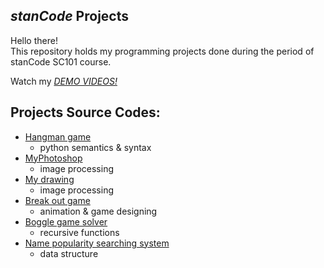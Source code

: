 ## *stanCode* Projects
Hello there!\
This repository holds my programming projects done during the period of stanCode SC101 course.

Watch my *[DEMO VIDEOS!](https://drive.google.com/drive/folders/1Gi3bn9qPW_gR0ISyGzVPLd5Bztdvd7rF?fbclid=IwAR36BW3v_bHn-Idsh-0_ROSWLwrXOzoervZId25OOzH2LX4b6FCGDfULdDg)*

## Projects Source Codes:
- [Hangman game](https://github.com/stanCode-Turing-demo/projects/blob/master/stanCode_Projects/hangman_game/hangman.py)
   * python semantics & syntax
- [MyPhotoshop](https://github.com/stanCode-Turing-demo/projects/blob/master/stanCode_Projects/myphotoshop/best_photoshop_award.py)
   * image processing
- [My drawing](https://github.com/stanCode-Turing-demo/projects/blob/master/stanCode_Projects/mydrawing/my_drawing.py)
   * image processing
- [Break out game](https://github.com/stanCode-Turing-demo/projects/blob/master/stanCode_Projects/break_out_game/breakout.py)
   * animation & game designing
- [Boggle game solver](https://github.com/stanCode-Turing-demo/projects/blob/master/stanCode_Projects/boggle_game_solver/boggle.py)
   * recursive functions
- [Name popularity searching system](http://github.com/stanCode-Turing-demo/projects/blob/master/stanCode_Projects/name_searching_system/babygraphics.py)
   * data structure
